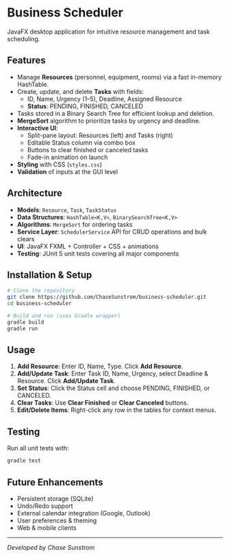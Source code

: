 # Business Scheduler

JavaFX desktop application for intuitive resource management and task scheduling.

## Features

- Manage **Resources** (personnel, equipment, rooms) via a fast in-memory HashTable.
- Create, update, and delete **Tasks** with fields:
  - ID, Name, Urgency (1–5), Deadline, Assigned Resource
  - **Status**: PENDING, FINISHED, CANCELED
- Tasks stored in a Binary Search Tree for efficient lookup and deletion.
- **MergeSort** algorithm to prioritize tasks by urgency and deadline.
- **Interactive UI**:
  - Split-pane layout: Resources (left) and Tasks (right)
  - Editable Status column via combo box
  - Buttons to clear finished or canceled tasks
  - Fade-in animation on launch
- **Styling** with CSS (`styles.css`)
- **Validation** of inputs at the GUI level

## Architecture

- **Models**: `Resource`, `Task`, `TaskStatus`
- **Data Structures**: `HashTable<K,V>`, `BinarySearchTree<K,V>`
- **Algorithms**: `MergeSort` for ordering tasks
- **Service Layer**: `SchedulerService` API for CRUD operations and bulk clears
- **UI**: JavaFX FXML + Controller + CSS + animations
- **Testing**: JUnit 5 unit tests covering all major components

## Installation & Setup

```bash
# Clone the repository
git clone https://github.com/ChaseSunstrom/business-scheduler.git
cd business-scheduler

# Build and run (uses Gradle wrapper)
gradle build
gradle run
```

## Usage

1. **Add Resource**: Enter ID, Name, Type. Click **Add Resource**.
2. **Add/Update Task**: Enter Task ID, Name, Urgency, select Deadline & Resource. Click **Add/Update Task**.
3. **Set Status**: Click the Status cell and choose PENDING, FINISHED, or CANCELED.
4. **Clear Tasks**: Use **Clear Finished** or **Clear Canceled** buttons.
5. **Edit/Delete Items**: Right-click any row in the tables for context menus.

## Testing

Run all unit tests with:
```bash
gradle test
```

## Future Enhancements

- Persistent storage (SQLite)
- Undo/Redo support
- External calendar integration (Google, Outlook)
- User preferences & theming
- Web & mobile clients

---
*Developed by Chase Sunstrom* 